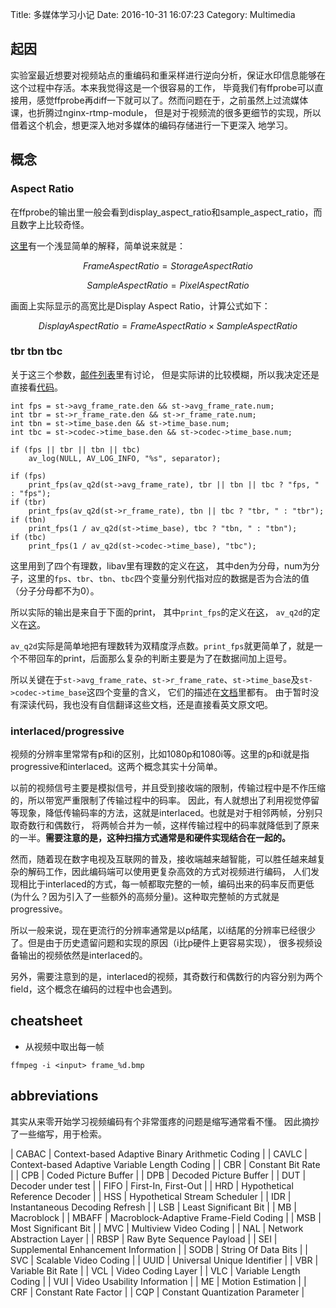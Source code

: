 Title:    多媒体学习小记
Date:     2016-10-31 16:07:23
Category: Multimedia

## 起因

实验室最近想要对视频站点的重编码和重采样进行逆向分析，保证水印信息能够在这个过程中存活。本来我觉得这是一个很容易的工作，
毕竟我们有ffprobe可以直接用，感觉ffprobe再diff一下就可以了。然而问题在于，之前虽然上过流媒体课，也折腾过nginx-rtmp-module，
但是对于视频流的很多更细节的实现，所以借着这个机会，想更深入地对多媒体的编码存储进行一下更深入
地学习。

## 概念

### Aspect Ratio

在ffprobe的输出里一般会看到display\_aspect\_ratio和sample\_aspect\_ratio，而且数字上比较奇怪。

[这里](http://forum.videohelp.com/threads/323530-please-explain-SAR-DAR-PAR)有一个浅显简单的解释，简单说来就是：

$$ Frame Aspect Ratio = Storage Aspect Ratio $$

$$ Sample Aspect Ratio = Pixel Aspect Ratio $$

画面上实际显示的高宽比是Display Aspect Ratio，计算公式如下：

$$ Display Aspect Ratio = Frame Aspect Ratio \times Sample Aspect Ratio $$

### tbr tbn tbc

关于这三个参数，[邮件列表](http://ffmpeg-users.933282.n4.nabble.com/What-does-the-output-of-ffmpeg-mean-tbr-tbn-tbc-etc-td941538.html)里有讨论，
但是实际讲的比较模糊，所以我决定还是直接看[代码](https://github.com/FFmpeg/FFmpeg/blob/0c0da45f0fc0626d12796f017918800f735512c8/libavformat/dump.c#L496)。


    int fps = st->avg_frame_rate.den && st->avg_frame_rate.num;
    int tbr = st->r_frame_rate.den && st->r_frame_rate.num;
    int tbn = st->time_base.den && st->time_base.num;
    int tbc = st->codec->time_base.den && st->codec->time_base.num;

    if (fps || tbr || tbn || tbc)
        av_log(NULL, AV_LOG_INFO, "%s", separator);

    if (fps)
        print_fps(av_q2d(st->avg_frame_rate), tbr || tbn || tbc ? "fps, " : "fps");
    if (tbr)
        print_fps(av_q2d(st->r_frame_rate), tbn || tbc ? "tbr, " : "tbr");
    if (tbn)
        print_fps(1 / av_q2d(st->time_base), tbc ? "tbn, " : "tbn");
    if (tbc)
        print_fps(1 / av_q2d(st->codec->time_base), "tbc");


这里用到了四个有理数，libav里有理数的定义在[这](https://github.com/FFmpeg/FFmpeg/blob/415f907ce8dcca87c9e7cfdc954b92df399d3d80/libavutil/rational.h)，
其中den为分母，num为分子，这里的`fps`、`tbr`、`tbn`、`tbc`四个变量分别代指对应的数据是否为合法的值（分子分母都不为0）。

所以实际的输出是来自于下面的print，
其中`print_fps`的定义在[这](https://github.com/FFmpeg/FFmpeg/blob/0c0da45f0fc0626d12796f017918800f735512c8/libavformat/dump.c#L120)，
`av_q2d`的定义在[这](https://github.com/FFmpeg/FFmpeg/blob/415f907ce8dcca87c9e7cfdc954b92df399d3d80/libavutil/rational.h#L104)。

`av_q2d`实际是简单地把有理数转为双精度浮点数。`print_fps`就更简单了，就是一个不带回车的print，后面那么复杂的判断主要是为了在数据间加上逗号。

所以关键在于`st->avg_frame_rate`、`st->r_frame_rate`、`st->time_base`及`st->codec->time_base`这四个变量的含义，
它们的描述在[文档](https://ffmpeg.org/doxygen/3.1/structAVStream.html#a946e1e9b89eeeae4cab8a833b482c1ad)里都有。
由于暂时没有深读代码，我也没有自信翻译这些文档，还是直接看英文原文吧。

### interlaced/progressive

视频的分辨率里常常有p和i的区别，比如1080p和1080i等。这里的p和i就是指progressive和interlaced。这两个概念其实十分简单。

以前的视频信号主要是模拟信号，并且受到接收端的限制，传输过程中是不作压缩的，所以带宽严重限制了传输过程中的码率。
因此，有人就想出了利用视觉停留等现象，降低传输码率的方法，这就是interlaced。也就是对于相邻两帧，分别只取奇数行和偶数行，
将两帧合并为一帧，这样传输过程中的码率就降低到了原来的一半。**需要注意的是，这种扫描方式通常是和硬件实现结合在一起的。**

然而，随着现在数字电视及互联网的普及，接收端越来越智能，可以胜任越来越复杂的解码工作，因此编码端可以使用更复杂高效的方式对视频进行编码，
人们发现相比于interlaced的方式，每一帧都取完整的一帧，编码出来的码率反而更低(为什么？因为引入了一些额外的高频分量)。这种取完整帧的方式就是progressive。

所以一般来说，现在更流行的分辨率通常是以p结尾，以i结尾的分辨率已经很少了。但是由于历史遗留问题和实现的原因（i比p硬件上更容易实现），
很多视频设备输出的视频依然是interlaced的。

另外，需要注意到的是，interlaced的视频，其奇数行和偶数行的内容分别为两个field，这个概念在编码的过程中也会遇到。


## cheatsheet

* 从视频中取出每一帧

```
ffmpeg -i <input> frame_%d.bmp
```

## abbreviations

其实从来零开始学习视频编码有个非常蛋疼的问题是缩写通常看不懂。
因此摘抄了一些缩写，用于检索。

| CABAC | Context-based Adaptive Binary Arithmetic Coding |
| CAVLC | Context-based Adaptive Variable Length Coding |
| CBR   | Constant Bit Rate |
| CPB   | Coded Picture Buffer |
| DPB   | Decoded Picture Buffer |
| DUT   | Decoder under test |
| FIFO  | First-In, First-Out |
| HRD   | Hypothetical Reference Decoder |
| HSS   | Hypothetical Stream Scheduler |
| IDR   | Instantaneous Decoding Refresh |
| LSB   | Least Significant Bit |
| MB    | Macroblock |
| MBAFF | Macroblock-Adaptive Frame-Field Coding |
| MSB   | Most Significant Bit |
| MVC   | Multiview Video Coding |
| NAL   | Network Abstraction Layer  |
| RBSP  | Raw Byte Sequence Payload |
| SEI   | Supplemental Enhancement Information |
| SODB  | String Of Data Bits |
| SVC   | Scalable Video Coding |
| UUID  | Universal Unique Identifier |
| VBR   | Variable Bit Rate |
| VCL   | Video Coding Layer |
| VLC   | Variable Length Coding |
| VUI   | Video Usability Information  |
| ME    | Motion Estimation |
| CRF   | Constant Rate Factor |
| CQP   | Constant Quantization Parameter |
